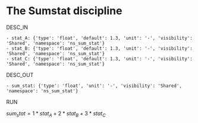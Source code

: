 # The Sumstat discipline

DESC_IN

	- stat_A: {'type': 'float', 'default': 1.3, 'unit': '-', 'visibility': 'Shared', 'namespace': 'ns_sum_stat'}
	- stat_B: {'type': 'float', 'default': 1.3, 'unit': '-', 'visibility': 'Shared', 'namespace': 'ns_sum_stat'}
	- stat_C: {'type': 'float', 'default': 1.3, 'unit': '-', 'visibility': 'Shared', 'namespace': 'ns_sum_stat'}

DESC_OUT

	- sum_stat: {'type': 'float', 'unit': '-', 'visibility': 'Shared', 'namespace': 'ns_sum_stat'}
RUN

$sum_stat = 1 * stat_A + 2 * stat_B + 3 * stat_C$